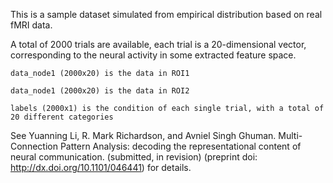 This is a sample dataset simulated from empirical distribution based on real fMRI data. 

A total of 2000 trials are available, each trial is a 20-dimensional vector, corresponding to the 
neural activity in some extracted feature space.

    data_node1 (2000x20) is the data in ROI1

    data_node1 (2000x20) is the data in ROI2
    
    labels (2000x1) is the condition of each single trial, with a total of 20 different categories

See Yuanning Li, R. Mark Richardson, and Avniel Singh Ghuman. Multi-Connection Pattern Analysis: 
decoding the representational content of neural communication. (submitted, in revision) 
(preprint doi: http://dx.doi.org/10.1101/046441) for details.
